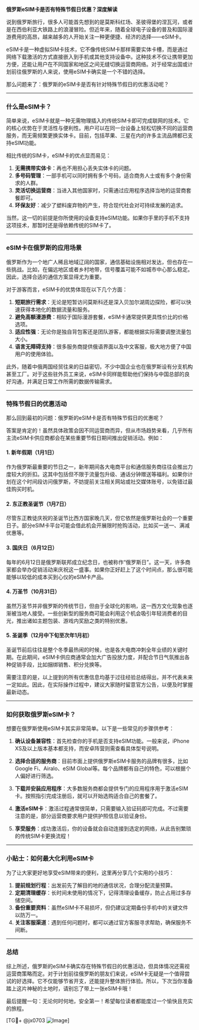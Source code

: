 **俄罗斯eSIM卡是否有特殊节假日优惠？深度解读**

说到俄罗斯旅行，很多人可能首先想到的是莫斯科红场、圣彼得堡的涅瓦河，或者是在西伯利亚大铁路上的浪漫冒险。但近年来，随着全球电子设备的普及和国际漫游费用的高昂，越来越多的人开始关注一种更便捷、经济的选择——eSIM卡。

eSIM卡是一种虚拟SIM卡技术，它不像传统SIM卡那样需要实体卡槽，而是通过网络下载激活的方式直接嵌入到手机或其他支持设备中。这种技术不仅让携带更加方便，还能让用户在不同国家和地区之间无缝切换运营商网络。对于经常出国或计划前往俄罗斯的人来说，使用eSIM卡确实是一个不错的选择。

那么问题来了：俄罗斯的eSIM卡是否有针对特殊节假日的优惠活动呢？

---

### 什么是eSIM卡？
简单来说，eSIM卡就是一种无需物理插入的传统SIM卡即可完成联网的技术。它的核心优势在于灵活性与便利性。用户可以在同一台设备上轻松切换不同的运营商服务，而无需频繁更换实体卡。目前，包括苹果、三星在内的许多主流品牌都已支持eSIM功能。

相比传统的SIM卡，eSIM卡的优点显而易见：
1. **无需携带实体卡**：再也不用担心丢失实体卡的问题。
2. **多号码管理**：一部手机可以同时拥有多个号码，适合商务人士或有多个身份需求的人群。
3. **灵活切换运营商**：当进入其他国家时，只需通过应用程序选择当地的运营商套餐即可。
4. **环保友好**：减少了塑料废弃物的产生，符合现代社会对可持续发展的追求。

当然，这一切的前提是你所使用的设备支持eSIM功能。如果你手里的手机不支持这项技术，那暂时还是得依赖传统的SIM卡了。

---

### eSIM卡在俄罗斯的应用场景
俄罗斯作为一个地广人稀且地域辽阔的国家，通信基础设施相对发达，但也存在一些挑战。比如，在偏远地区或者乡村地带，信号覆盖可能不如城市中心那么稳定。因此，选择合适的通信方案显得尤为重要。

对于游客而言，eSIM卡的优势体现在以下几个方面：
1. **短期旅行需求**：无论是短暂访问莫斯科还是深入贝加尔湖周边探险，都可以快速获得本地化的数据流量和服务。
2. **避免高额漫游费**：相较于国际漫游套餐，eSIM卡通常提供更具性价比的价格选项。
3. **适应性强**：无论你是独自背包客还是团队游客，都能根据实际需要调整流量包大小。
4. **语言无障碍支持**：很多服务商提供俄语界面以及中文客服，极大地方便了中国用户的使用体验。

此外，随着中俄两国经贸往来的日益密切，不少中国企业也在俄罗斯设有分支机构甚至工厂。对于这些驻外员工来说，eSIM卡同样能帮助他们保持与中国总部的良好沟通，并满足日常工作所需的数据传输需求。

---

### 特殊节假日的优惠活动
那么回到最初的问题：俄罗斯的eSIM卡是否有特殊节假日的优惠呢？

答案是肯定的！虽然具体政策会因不同运营商而异，但从市场趋势来看，几乎所有主流eSIM卡供应商都会在某些重要节假日期间推出促销活动。例如：

#### 1. 新年假期（1月1日）
作为俄罗斯最重要的节日之一，新年期间各大电商平台和通信服务商往往会推出力度较大的折扣。这其中包括但不限于流量包升级、通话分钟赠送等福利。如果你计划在这个时间段访问俄罗斯，不妨提前关注相关网站或社交媒体账号，以免错过最佳购买时机。

#### 2. 东正教圣诞节（1月7日）
尽管东正教徒庆祝的圣诞节比西方国家晚几天，但它依然是俄罗斯社会的一个重要日子。部分eSIM卡平台可能会借此机会开展限时抢购活动，比如买一送一、满减优惠等。

#### 3. 国庆日（6月12日）
每年的6月12日是俄罗斯联邦成立纪念日，也被称作“俄罗斯日”。这一天，许多商家都会举办促销活动来庆祝这一盛事。如果你正好赶上了这个时间点，那么很可能能够以较低的成本买到心仪的eSIM卡产品。

#### 4. 万圣节（10月31日）
虽然万圣节并非俄罗斯的传统节日，但由于全球化的影响，这一西方文化现象也逐渐被当地人接受。一些创新型的服务商可能会利用这个机会吸引年轻消费者的目光，推出诸如主题包装、游戏内奖励之类的特别优惠。

#### 5. 圣诞季（12月中下旬至次年1月初）
圣诞节前后往往是整个冬季最热闹的时候，也是各大电商冲刺全年业绩的关键时期。在此期间，eSIM卡供应商通常会加大广告投放力度，并配合节日气氛推出各种促销手段，比如捆绑销售、积分兑换等。

需要注意的是，以上提到的所有优惠信息均基于过往经验总结得出，并不代表未来一定如此。因此，在实际操作过程中，建议大家随时留意官方公告，以便及时掌握最新动态。

---

### 如何获取俄罗斯eSIM卡？
想要在俄罗斯使用eSIM卡其实非常简单。以下是一些常见的步骤供参考：

1. **确认设备兼容性**：首先检查你的手机是否支持eSIM功能。一般来说，iPhone XS及以上版本基本都支持，而安卓阵营则需查看具体型号说明。
   
2. **选择合适的服务商**：目前市面上提供俄罗斯eSIM卡服务的品牌有很多，比如Google Fi、Airalo、eSIM Global等。每个品牌都有自己的特色，可以根据个人偏好进行筛选。

3. **下载并安装应用程序**：大多数服务商都会提供专门的应用程序用于激活eSIM卡。按照指引完成注册后，就可以开始选购适合自己的套餐了。

4. **激活eSIM卡**：激活过程通常很简单，只需要输入验证码即可完成。不过需要注意的是，部分运营商要求用户提供护照信息以验证身份。

5. **享受服务**：成功激活后，你的设备就会自动连接到选定的网络，从此告别繁琐的传统SIM卡更换流程！

---

### 小贴士：如何最大化利用eSIM卡
为了让大家更好地享受eSIM带来的便利，这里再分享几个实用的小技巧：

1. **提前规划行程**：出发前先了解目的地的通信状况，合理分配流量预算。
2. **定期清理缓存**：长时间未使用的情况下，记得清理设备缓存，防止占用过多存储空间。
3. **备份重要资料**：虽然eSIM卡不易损坏，但仍建议定期备份手机中的关键文件以防万一。
4. **关注客服渠道**：遇到任何问题时，都可以通过官方客服寻求帮助，确保服务不间断。

---

### 总结
综上所述，俄罗斯的eSIM卡确实存在特殊节假日的优惠活动，但具体情况还需视运营商策略而定。对于计划前往俄罗斯的朋友们来说，eSIM卡无疑是一个值得尝试的好选择。它不仅能够节省开支，还能提升整体旅行体验。所以，下次当你准备踏上这片神秘的土地时，请别忘了带上一张eSIM卡哦！

最后提醒一句：无论何时何地，安全第一！希望每位读者都能度过一个愉快且充实的旅程。

[TG💪+ @jx0703 ![Image](https://github.com/user-attachments/assets/dbca1d08-cadb-493c-b0ec-ad6f7a83f270)]
